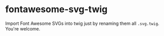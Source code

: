 # fontawesome-svg-twig
Import Font Awesome SVGs into twig just by renaming them all `.svg.twig`. You're welcome.
